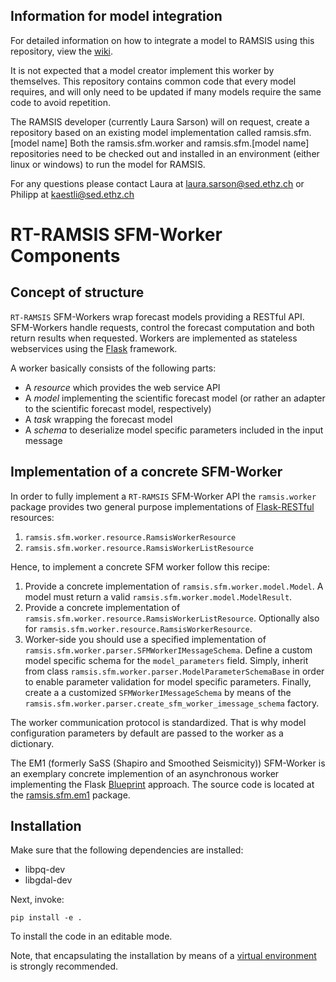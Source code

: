## Information for model integration

For detailed information on how to integrate a model to RAMSIS using this repository, view the [wiki](https://gitlab.seismo.ethz.ch/indu/ramsis.sfm.worker/-/wikis/Getting-Started).

It is not expected that a model creator implement this worker by themselves. This repository contains common code that every model requires, and will only need to be updated if many models require the same code to avoid repetition.

The RAMSIS developer (currently Laura Sarson) will on request, create a repository based on an existing model implementation called ramsis.sfm.[model name]
Both the ramsis.sfm.worker and ramsis.sfm.[model name] repositories need to be checked out and installed in an environment (either linux or windows) to run the model for RAMSIS.

For any questions please contact Laura at laura.sarson@sed.ethz.ch or Philipp at kaestli@sed.ethz.ch

# RT-RAMSIS SFM-Worker Components

## Concept of structure

`RT-RAMSIS` SFM-Workers wrap forecast models providing a RESTful API.
SFM-Workers handle requests, control the forecast computation and both return
results when requested. Workers are implemented as stateless
webservices using the [Flask](http://flask.pocoo.org/) framework.

A worker basically consists of the following parts:

* A *resource* which provides the web service API
* A *model* implementing the scientific forecast model (or rather an adapter to
  the scientific forecast model, respectively)
* A *task* wrapping the forecast model
* A *schema* to deserialize model specific parameters included in the input
  message

## Implementation of a concrete SFM-Worker

In order to fully implement a `RT-RAMSIS` SFM-Worker API the `ramsis.worker`
package provides two general purpose implementations of
[Flask-RESTful](https://flask-restful.readthedocs.io/en/latest/) resources:

1. `ramsis.sfm.worker.resource.RamsisWorkerResource`
2. `ramsis.sfm.worker.resource.RamsisWorkerListResource`

Hence, to implement a concrete SFM worker follow this recipe:

1. Provide a concrete implementation of `ramsis.sfm.worker.model.Model`. A
   model must return a valid `ramsis.sfm.worker.model.ModelResult`.
2. Provide a concrete implementation of
   `ramsis.sfm.worker.resource.RamsisWorkerListResource`. Optionally also for
   `ramsis.sfm.worker.resource.RamsisWorkerResource`.
3. Worker-side you should use a specified implementation of
   `ramsis.sfm.worker.parser.SFMWorkerIMessageSchema`. Define a custom model
   specific schema for the `model_parameters` field. Simply, inherit from class
   `ramsis.sfm.worker.parser.ModelParameterSchemaBase` in order to
   enable parameter validation for model specific parameters. Finally, create a
   a customized `SFMWorkerIMessageSchema` by means of the
   `ramsis.sfm.worker.parser.create_sfm_worker_imessage_schema` factory.

The worker communication protocol is standardized. That is why model
configuration parameters by default are passed to the worker as a dictionary.

The EM1 (formerly SaSS (Shapiro and Smoothed Seismicity)) SFM-Worker is an
exemplary concrete implemention of an asynchronous worker implementing the Flask
[Blueprint](https://flask.pocoo.org/docs/blueprints/) approach. The source code
is located at the
[ramsis.sfm.em1](https://gitlab.seismo.ethz.ch/indu/ramsis.sfm.em1) package.


## Installation

Make sure that the following dependencies are installed:

* libpq-dev
* libgdal-dev

Next, invoke:

```
pip install -e .
```
To install the code in an editable mode.

Note, that encapsulating the installation by means of a [virtual
environment](https://docs.python.org/3/tutorial/venv.html) is strongly
recommended.

